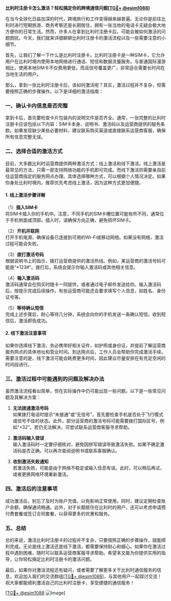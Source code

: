 **比利时注册卡怎么激活？轻松搞定你的跨境通信问题[[TG💪+ @esim1088](https://t.me/s/esim1088)]**

在当今全球化日益加深的时代，跨境旅行和工作变得越来越普遍。无论你是前往比利时进行短期旅游、商务考察还是长期居住，拥有一张当地的电话卡无疑会极大地方便你的日常生活。然而，许多人在拿到比利时注册卡后，可能会被如何激活的问题困扰。今天，我们就来详细聊聊比利时注册卡的激活流程以及一些需要注意的小细节。

首先，让我们了解一下什么是比利时注册卡。比利时注册卡是一种SIM卡，它允许用户在比利时境内使用本地网络进行通话、短信和数据流量服务。与普通国际漫游相比，使用本地SIM卡不仅费用更低，而且信号覆盖更广，非常适合需要长时间在当地生活的用户。

那么，拿到一张比利时注册卡后，该如何激活呢？其实，激活过程并不复杂，但需要按照正确的步骤操作。以下是详细的激活指南：

### 一、确认卡内信息是否完整

拿到卡后，首先要检查卡片包装内的说明文件是否齐全。通常，一张完整的比利时注册卡应该包括以下内容：SIM卡本身、说明书、激活码以及运营商提供的服务条款。如果发现缺少某些必要材料，建议联系购买渠道或直接联系运营商客服，确保所有信息完整无误。

### 二、选择合适的激活方式

目前，大多数比利时运营商提供两种激活方式：线上激活和线下激活。线上激活是最常见的方法，只需一部支持网络功能的手机即可完成。而线下激活则需要亲自前往运营商指定的服务网点办理。具体选择哪种方式，可以根据个人情况决定。如果你身处比利时境内，推荐优先考虑线上激活，因为这种方式更加便捷。

#### 1. 线上激活步骤详解

（1）**插入SIM卡**  
将SIM卡插入你的手机中。注意，不同手机的SIM卡槽位置可能有所不同，通常位于手机侧面或顶部。插入时，请确保方向正确，避免损坏SIM卡。

（2）**开机并联网**  
打开手机电源，确保设备已连接到可用的Wi-Fi或移动网络。如果没有网络，激活过程可能会失败。

（3）**拨打激活号码**  
根据说明书上的指示，拨打运营商提供的激活热线。例如，某运营商的激活号码可能是“*123#”。拨打后，系统会提示你输入激活码或其他相关信息。

（4）**输入激活码**  
激活码通常会在购买时随卡一同提供，或者通过电子邮件发送给你。输入激活码后，按提示完成后续操作。有些运营商可能还会要求填写个人信息，如姓名、身份证号等。

（5）**等待确认短信**  
完成上述步骤后，耐心等待几分钟，系统会向你的手机发送一条确认短信。收到短信后，激活即告成功。

#### 2. 线下激活注意事项

如果你选择线下激活，务必携带好相关证件，如护照或身份证，并提前了解运营商服务网点的具体地址和营业时间。到达网点后，工作人员会帮助你完成激活手续。需要注意的是，线下激活可能会耗费更多时间，因此建议尽量安排在有充足空闲的时间段进行。

### 三、激活过程中可能遇到的问题及解决办法

虽然激活流程看似简单，但在实际操作中仍可能出现一些问题。以下是一些常见问题及其解决方案：

1. **无法拨通激活号码**  
   如果拨打电话时提示“未接通”或“无信号”，首先要检查手机是否处于飞行模式或信号不佳的状态。此外，部分运营商的激活号码可能需要拨打国际区号，例如“+32”。若仍无法解决，可尝试联系运营商客服寻求帮助。

2. **激活码输入错误**  
   输入激活码时一定要仔细核对，避免因拼写错误导致激活失败。如果不确定激活码是否正确，可以再次查阅说明书或联系客服确认。

3. **收到激活失败通知**  
   若激活失败，可能是由于网络不稳定或输入信息有误。此时，可以稍后再试，或者更换网络环境重新激活。

### 四、激活后的注意事项

成功激活后，别忘了及时为账户充值，以免影响正常使用。同时，建议定期检查账户余额，确保通讯畅通。此外，对于长期居住在比利时的用户，还可以考虑申请预付费套餐或签订合同套餐，以获得更多的优惠和服务。

### 五、总结

总的来说，激活比利时注册卡的过程并不复杂，只要按照正确的步骤操作，就能顺利完成。无论是线上激活还是线下激活，都需要保持耐心和细心。如果你在激活过程中遇到困难，随时可以联系运营商客服寻求帮助。希望本文能为你提供实用的指导，让你轻松搞定比利时注册卡的激活问题。

最后，如果你对激活流程还有疑问，或者需要了解更多关于比利时通信服务的信息，欢迎加入我们的交流群组[[TG💪+ @esim1088](https://t.me/s/esim1088)]，与其他用户一起探讨交流！祝大家都能顺利激活自己的比利时注册卡，享受便捷的通信服务！

[[TG💪+ @esim1088](https://t.me/s/esim1088) ![Image](https://i.postimg.cc/4NQfJmqS/Snipaste-2025-05-13-00-14-12.png)]